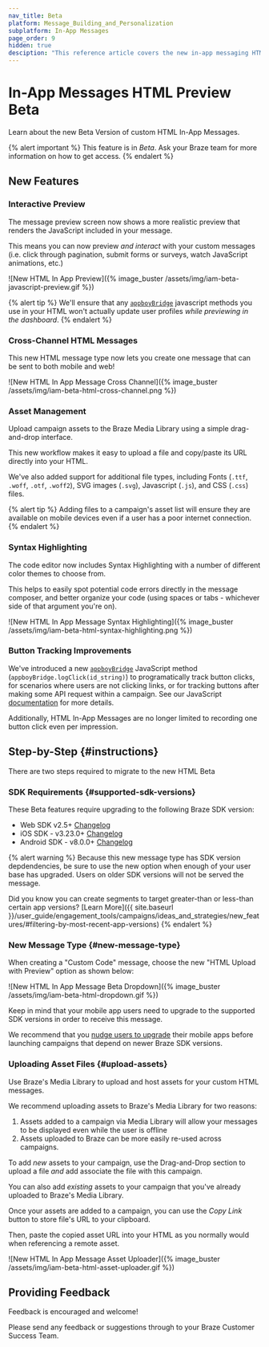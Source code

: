 ```yaml
---
nav_title: Beta
platform: Message_Building_and_Personalization
subplatform: In-App Messages
page_order: 9
hidden: true
desciption: "This reference article covers the new in-app messaging HTML Preview feature."
---
```


# In-App Messages HTML Preview Beta

Learn about the new Beta Version of custom HTML In-App Messages.

{% alert important %}
This feature is in *Beta*. Ask your Braze team for more information on how to get access.
{% endalert %}

## New Features

### Interactive Preview

The message preview screen now shows a more realistic preview that renders the JavaScript included in your message.

This means you can now preview _and interact_ with your custom messages (i.e. click through pagination, submit forms or surveys, watch JavaScript animations, etc.)

![New HTML In App Preview]({% image_buster /assets/img/iam-beta-javascript-preview.gif %})

{% alert tip %}
We'll ensure that any [`appboyBridge`]({{site.baseurl}}/user_guide/message_building_by_channel/in-app_messages/customize/#javascript-bridge) javascript methods you use in your HTML won't actually update user profiles _while previewing in the dashboard_.
{% endalert %}


### Cross-Channel HTML Messages

This new HTML message type now lets you create one message that can be sent to both mobile and web!

![New HTML In App Message Cross Channel]({% image_buster /assets/img/iam-beta-html-cross-channel.png %})

### Asset Management

Upload campaign assets to the Braze Media Library using a simple drag-and-drop interface.

This new workflow makes it easy to upload a file and copy/paste its URL directly into your HTML.

We've also added support for additional file types, including Fonts (`.ttf`, `.woff`, `.otf`, `.woff2`), SVG images (`.svg`), Javascript (`.js`), and CSS (`.css`) files.

{% alert tip %}
Adding files to a campaign's asset list will ensure they are available on mobile devices even if a user has a poor internet connection.
{% endalert %}

### Syntax Highlighting

The code editor now includes Syntax Highlighting with a number of different color themes to choose from.

This helps to easily spot potential code errors directly in the message composer, and better organize your code (using spaces or tabs - whichever side of that argument you're on).

![New HTML In App Message Syntax Highlighting]({% image_buster /assets/img/iam-beta-html-syntax-highlighting.png %})

### Button Tracking Improvements

We've introduced a new [`appboyBridge`][1] JavaScript method (`appboyBridge.logClick(id_string)`) to programatically track button clicks, for scenarios where users are not clicking links, or for tracking buttons after making some API request within a campaign. See our JavaScript [documentation]({{site.baseurl}}/user_guide/message_building_by_channel/in-app_messages/customize/#javascript-bridge) for more details.

Additionally, HTML In-App Messages are no longer limited to recording one button click even per impression.

## Step-by-Step {#instructions}

There are two steps required to migrate to the new HTML Beta

### SDK Requirements {#supported-sdk-versions}

These Beta features require upgrading to the following Braze SDK version:

* Web SDK v2.5+ [Changelog]({{site.baseurl}}/developer_guide/platform_integration_guides/web/changelog/#250)
* iOS SDK - v3.23.0+ [Changelog]({{site.baseurl}}/developer_guide/platform_integration_guides/ios/changelog/#3230)
* Android SDK - v8.0.0+ [Changelog]({{site.baseurl}}/developer_guide/platform_integration_guides/android/changelog/#800)

{% alert warning %}
Because this new message type has SDK version depdendencies, be sure to use the new option when enough of your user base has upgraded. Users on older SDK versions will not be served the message.

Did you know you can create segments to target greater-than or less-than certain app versions? [Learn More]({{ site.baseurl }}/user_guide/engagement_tools/campaigns/ideas_and_strategies/new_features/#filtering-by-most-recent-app-versions)
{% endalert %}

### New Message Type {#new-message-type}

When creating a "Custom Code" message, choose the new "HTML Upload with Preview" option as shown below:

![New HTML In App Message Beta Dropdown]({% image_buster /assets/img/iam-beta-html-dropdown.gif %})

Keep in mind that your mobile app users need to upgrade to the supported SDK versions in order to receive this message. 

We recommend that you [nudge users to upgrade]({{site.baseurl}}/user_guide/engagement_tools/campaigns/ideas_and_strategies/new_features/) their mobile apps before launching campaigns that depend on newer Braze SDK versions. 

### Uploading Asset Files {#upload-assets}

Use Braze's Media Library to upload and host assets for your custom HTML messages.

We recommend uploading assets to Braze's Media Library for two reasons:

1. Assets added to a campaign via Media Library will allow your messages to be displayed even while the user is offline
2. Assets uploaded to Braze can be more easily re-used across campaigns.

To add _new_ assets to your campaign, use the Drag-and-Drop section to upload a file _and_ add associate the file with this campaign.

You can also add _existing_ assets to your campaign that you've already uploaded to Braze's Media Library.

Once your assets are added to a campaign, you can use the _Copy Link_ button to store file's URL to your clipboard.

Then, paste the copied asset URL into your HTML as you normally would when referencing a remote asset.

![New HTML In App Message Asset Uploader]({% image_buster /assets/img/iam-beta-html-asset-uploader.gif %})

## Providing Feedback

Feedback is encouraged and welcome! 

Please send any feedback or suggestions through to your Braze Customer Success Team.

[1]: {{site.baseurl}}/user_guide/message_building_by_channel/in-app_messages/customize/#javascript-bridge
